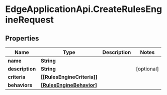 # EdgeApplicationApi.CreateRulesEngineRequest

## Properties

Name | Type | Description | Notes
------------ | ------------- | ------------- | -------------
**name** | **String** |  | 
**description** | **String** |  | [optional] 
**criteria** | **[[RulesEngineCriteria]]** |  | 
**behaviors** | [**[RulesEngineBehavior]**](RulesEngineBehavior.md) |  | 


